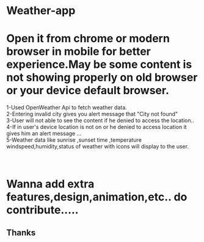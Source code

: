 # Weather-app

# Open it from chrome or modern browser in mobile for better experience.May be some content is not showing properly on old browser or your device default browser.


1-Used OpenWeather Api to fetch weather data.<br>
2-Entering invalid city gives you alert message that "City not found"<br>
3-User will not able to see the content if he denied to access the location..<br>
4-If in user's device location is not on or he denied to access location it gives him an alert message ...<br>
5-Weather data like sunrise ,sunset time ,temperature windspeed,humidity,status of weather with icons will display to the user.<br><br><br>



# Wanna add extra features,design,animation,etc.. do contribute.....
## Thanks
